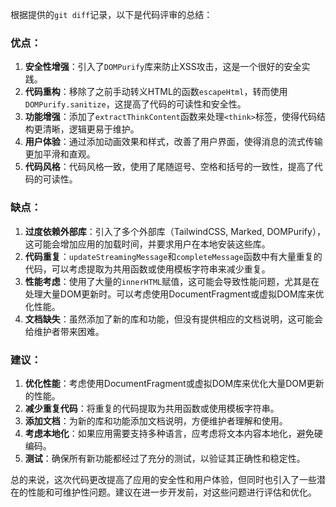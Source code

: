 根据提供的`git diff`记录，以下是代码评审的总结：

### 优点：

1. **安全性增强**：引入了`DOMPurify`库来防止XSS攻击，这是一个很好的安全实践。
2. **代码重构**：移除了之前手动转义HTML的函数`escapeHtml`，转而使用`DOMPurify.sanitize`，这提高了代码的可读性和安全性。
3. **功能增强**：添加了`extractThinkContent`函数来处理`<think>`标签，使得代码结构更清晰，逻辑更易于维护。
4. **用户体验**：通过添加动画效果和样式，改善了用户界面，使得消息的流式传输更加平滑和直观。
5. **代码风格**：代码风格一致，使用了尾随逗号、空格和括号的一致性，提高了代码的可读性。

### 缺点：

1. **过度依赖外部库**：引入了多个外部库（TailwindCSS, Marked, DOMPurify），这可能会增加应用的加载时间，并要求用户在本地安装这些库。
2. **代码重复**：`updateStreamingMessage`和`completeMessage`函数中有大量重复的代码，可以考虑提取为共用函数或使用模板字符串来减少重复。
3. **性能考虑**：使用了大量的`innerHTML`赋值，这可能会导致性能问题，尤其是在处理大量DOM更新时。可以考虑使用DocumentFragment或虚拟DOM库来优化性能。
4. **文档缺失**：虽然添加了新的库和功能，但没有提供相应的文档说明，这可能会给维护者带来困难。

### 建议：

1. **优化性能**：考虑使用DocumentFragment或虚拟DOM库来优化大量DOM更新的性能。
2. **减少重复代码**：将重复的代码提取为共用函数或使用模板字符串。
3. **添加文档**：为新的库和功能添加文档说明，方便维护者理解和使用。
4. **考虑本地化**：如果应用需要支持多种语言，应考虑将文本内容本地化，避免硬编码。
5. **测试**：确保所有新功能都经过了充分的测试，以验证其正确性和稳定性。

总的来说，这次代码更改提高了应用的安全性和用户体验，但同时也引入了一些潜在的性能和可维护性问题。建议在进一步开发前，对这些问题进行评估和优化。